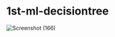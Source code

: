 # 1st-ml-decisiontree
![Screenshot (166)](https://github.com/Adityagarg009/1st-ml-decisiontree/assets/122074991/ea2c3b5a-8d11-4920-8a2c-00974d025e6b)
